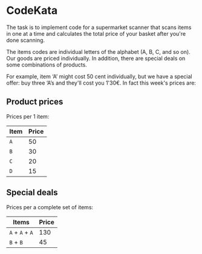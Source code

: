 # CodeKata

The task is to implement code for a supermarket scanner that scans items in one
at a time and calculates the total price of your basket after you're done
scanning.

The items codes are individual letters of the alphabet (A, B, C, and so on).
Our goods are priced individually. In addition, there are special deals on
some combinations of products.

For example, item ‘A’ might cost 50 cent individually, but we have a special
offer: buy three ‘A’s and they'll cost you 1'30€. In fact this week's prices
are:

## Product prices

Prices per 1 item:

| Item | Price |
| ---- | ----- |
| `A`  | 50    |
| `B`  | 30    |
| `C`  | 20    |
| `D`  | 15    |

## Special deals

Prices per a complete set of items:

| Items           | Price |
| --------------- | ----- |
| `A` + `A` + `A` | 130   |
| `B` + `B`       | 45    |
